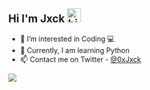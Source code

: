 ## Hi I'm Jxck <img src="https://user-images.githubusercontent.com/1303154/88677602-1635ba80-d120-11ea-84d8-d263ba5fc3c0.gif" width="28px" alt="hi">
- 👀 I’m interested in Coding 💻
- 🐍 Currently, I am learning Python
- 📫 Contact me on Twitter - [@0xJxck](https://twitter.com/0xJxck)


<img src="https://github-readme-stats.vercel.app/api?username=jxckss&&show_icons=true&title_color=ffffff&icon_color=c565f7&text_color=c565f7&bg_color=151515">
